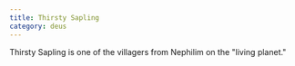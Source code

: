 ```yaml
---
title: Thirsty Sapling
category: deus
---
```

Thirsty Sapling is one of the villagers from Nephilim on the &quot;living planet.&quot;

